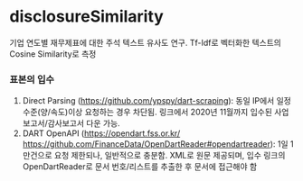 # disclosureSimilarity
기업 연도별 재무제표에 대한 주석 텍스트 유사도 연구. Tf-Idf로 벡터화한 텍스트의 Cosine Similarity로 측정 

### 표본의 입수
1) Direct Parsing (https://github.com/ypspy/dart-scraping): 동일 IP에서 일정 수준(양/속도)이상 요청하는 경우 차단됨. 링크에서 2020년 11월까지 입수된 사업보고서/감사보고서 다운 가능.
2) DART OpenAPI (https://opendart.fss.or.kr/ https://github.com/FinanceData/OpenDartReader#opendartreader): 1일 1만건으로 요청 제한되나, 일반적으로 충분함. XML로 원문 제공되며, 입수 링크의 OpenDartReader로 문서 번호/리스트를 추출한 후 문서에 접근해야 함
